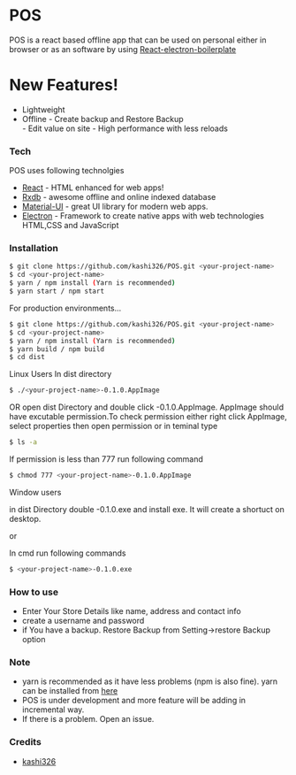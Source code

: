 # POS


POS is a react based offline app that can be used on personal either in browser
or as an software by using [React-electron-boilerplate](https://github.com/electron-react-boilerplate/electron-react-boilerplate)

# New Features!

   - Lightweight
   - Offline 
    - Create backup and Restore Backup  
    - Edit value on site
    - High performance with less reloads


### Tech
POS uses following technolgies

* [React](https://reactjs.org) - HTML enhanced for web apps!
* [Rxdb](https://rxdb.info/) - awesome offline and online indexed database
* [Material-UI](material-ui.com/) - great UI library for modern web apps.
* [Electron](https://www.electronjs.org/) - Framework to create native apps with web technologies HTML,CSS and JavaScript 

### Installation



```sh
$ git clone https://github.com/kashi326/POS.git <your-project-name>
$ cd <your-project-name>
$ yarn / npm install (Yarn is recommended)
$ yarn start / npm start
```

For production environments...

```sh
$ git clone https://github.com/kashi326/POS.git <your-project-name>
$ cd <your-project-name>
$ yarn / npm install (Yarn is recommended)
$ yarn build / npm build
$ cd dist
```

Linux Users
In dist directory 
```sh
$ ./<your-project-name>-0.1.0.AppImage
```
OR 
open dist Directory and double click <your-project-name>-0.1.0.AppImage.
AppImage should have excutable permission.To check permission either right click AppImage, select properties then open permission or in teminal type
```sh
$ ls -a
```
If permission is less than 777 run following command
```sh
$ chmod 777 <your-project-name>-0.1.0.AppImage
```
Window users

in dist Directory double <your-project-name>-0.1.0.exe and install exe. It will create a shortuct on desktop.

or

In cmd run following commands
```sh
$ <your-project-name>-0.1.0.exe
```

### How to use
- Enter Your Store Details like name, address and contact info 
- create a username and password
- if You have a backup. Restore Backup from Setting->restore Backup option

### Note
- yarn is recommended as it have less problems (npm is also fine). yarn can be installed from [here](https://classic.yarnpkg.com/en/docs/install/)
- POS is under development and more feature will be adding in incremental way.
- If there is a problem. Open an issue.

### Credits

   - [kashi326]( https://github.com/kashi326)
